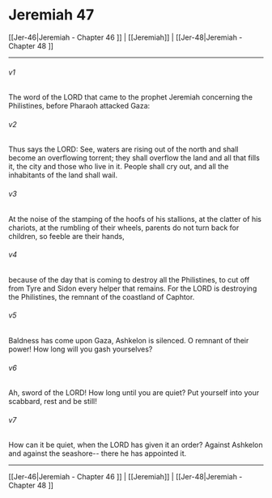 # Jeremiah 47

[[Jer-46|Jeremiah - Chapter 46 ]] | [[Jeremiah]] | [[Jer-48|Jeremiah - Chapter 48 ]]
***

###### v1
The word of the LORD that came to the prophet Jeremiah concerning the Philistines, before Pharaoh attacked Gaza:
###### v2
Thus says the LORD: See, waters are rising out of the north and shall become an overflowing torrent; they shall overflow the land and all that fills it, the city and those who live in it. People shall cry out, and all the inhabitants of the land shall wail.
###### v3
At the noise of the stamping of the hoofs of his stallions, at the clatter of his chariots, at the rumbling of their wheels, parents do not turn back for children, so feeble are their hands,
###### v4
because of the day that is coming to destroy all the Philistines, to cut off from Tyre and Sidon every helper that remains. For the LORD is destroying the Philistines, the remnant of the coastland of Caphtor.
###### v5
Baldness has come upon Gaza, Ashkelon is silenced. O remnant of their power! How long will you gash yourselves?
###### v6
Ah, sword of the LORD! How long until you are quiet? Put yourself into your scabbard, rest and be still!
###### v7
How can it be quiet, when the LORD has given it an order? Against Ashkelon and against the seashore-- there he has appointed it.

***

[[Jer-46|Jeremiah - Chapter 46 ]] | [[Jeremiah]] | [[Jer-48|Jeremiah - Chapter 48 ]]
